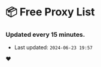 # :package: Free Proxy List
### Updated every 15 minutes.

- Last updated: `2024-06-23 19:57`

:heart:

